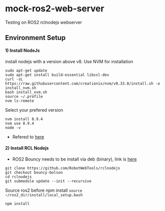 # mock-ros2-web-server
Testing on ROS2 rclnodejs webserver

## Environment Setup

#### 1) Install NodeJs
install nodejs with a version above v8. Use NVM for installation

```
sudo apt-get update
sudo apt-get install build-essential libssl-dev
curl -sL https://raw.githubusercontent.com/creationix/nvm/v0.33.8/install.sh -o install_nvm.sh
bash install_nvm.sh
source ~/.profile
nvm ls-remote
```

Select your prefered version
```
nvm install 8.9.4
nvm use 8.9.4
node -v
```

* Refered to [here](https://www.digitalocean.com/community/tutorials/how-to-install-node-js-on-ubuntu-16-04)


#### 2) Install RCL Nodejs

* ROS2 Bouncy needs to be install via deb (binary), link is [here](https://index.ros.org/doc/ros2/Linux-Install-Debians/)

```
git clone https://github.com/RobotWebTools/rclnodejs
git checkout bouncy-bolson
cd rclnodejs
git submodule update --init --recursive
```

Source ros2 before npm install `source ~/ros2_dir/install/local_setup.bash`

```
npm install
```

